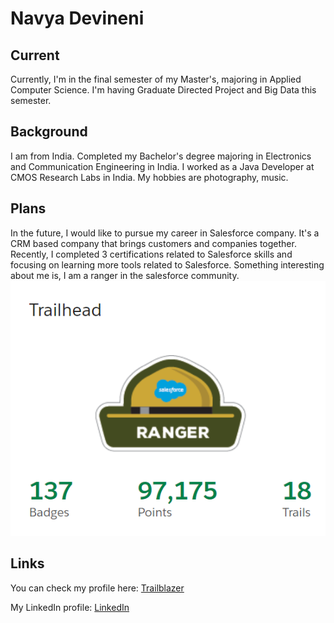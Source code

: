 # Navya Devineni

## Current
Currently, I'm in the final semester of my Master's, majoring in Applied Computer Science. I'm having Graduate Directed Project and Big Data this semester.

## Background
I am from India. Completed my Bachelor's degree majoring in Electronics and Communication Engineering in India. I worked as a Java Developer at CMOS Research Labs in India. My hobbies are photography, music.

## Plans
In the future, I would like to pursue my career in Salesforce company.  It's a CRM based company that brings customers and companies together. Recently, I completed 3 certifications related to Salesforce skills and focusing on learning more tools related to Salesforce.
Something interesting about me is, I am a ranger in the salesforce community. 
![](RangerSS.png)

## Links
You can check my profile here: [Trailblazer](https://trailblazer.me/id/navyadevineni)

My LinkedIn profile: [LinkedIn](https://www.linkedin.com/in/navya-devineni-486373105/)
